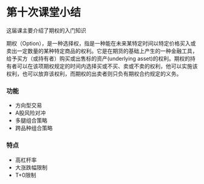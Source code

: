 # 第十次课堂小结
这届课主要介绍了期权的入门知识

期权（Option），是一种选择权，指是一种能在未来某特定时间以特定价格买入或卖出一定数量的某种特定商品的权利。它是在期货的基础上产生的一种金融工具，给予买方（或持有者）购买或出售标的资产(underlying asset)的权利。期权的持有者可以在该项期权规定的时间内选择买或不买、卖或不卖的权利，他可以实施该权利，也可以放弃该权利，而期权的出卖者则只负有期权合约规定的义务。

### 功能
- 方向型交易
- A股风险对冲
- 多腿组合策略
- 跨品种组合策略
### 特点
- 高杠杆率
- 大涨跌幅限制
- T+0限制
